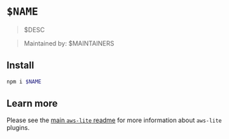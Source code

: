 # `$NAME`

> $DESC

> Maintained by: $MAINTAINERS


## Install

```sh
npm i $NAME
```


## Learn more

Please see the [main `aws-lite` readme](https://github.com/architect/aws-lite) for more information about `aws-lite` plugins.
